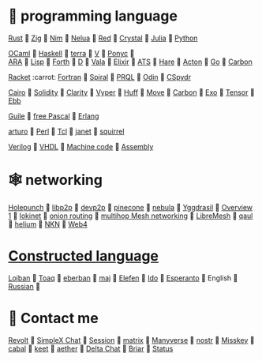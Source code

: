 # :lady_beetle: programming language
[Rust](https://github.com/rust-lang/rust) :carrot:
[Zig](https://github.com/ziglang/zig) :carrot: 
[Nim](https://github.com/nim-lang/Nim) :carrot: 
[Nelua](https://github.com/edubart/nelua-lang) :carrot: 
[Red](https://github.com/red/red) :carrot: 
[Crystal](https://github.com/crystal-lang/crystal) :carrot: 
[Julia](https://github.com/JuliaLang/julia) :carrot: 
[Python](https://en.wikipedia.org/wiki/Python_(programming_language)) 

[OCaml](https://github.com/ocaml/ocaml) :carrot: 
[Haskell](https://en.wikipedia.org/wiki/Haskell) :carrot: 
[terra](https://github.com/terralang/terra) :carrot: 
[V](https://github.com/vlang/v) :carrot: 
[Ponyc](https://github.com/ponylang/ponyc) :carrot:  
[ARA](https://www.adaic.org/) :carrot: 
[Lisp](https://common-lisp.net/) :carrot: 
[Forth](https://forth-standard.org/) :carrot: 
[D](https://dlang.org/) :carrot: 
[Vala](https://vala.dev/) :carrot: 
[Elixir](https://elixir-lang.org/) :carrot: 
[ATS](https://www.cs.bu.edu/~hwxi/atslangweb/) :carrot: 
[Hare](https://harelang.org/) :carrot: 
[Acton](https://github.com/actonlang/acton) :carrot:
[Go](https://go.dev/)  :carrot: 
[Carbon](https://github.com/carbon-language/carbon-lang) 

[Racket](https://en.wikipedia.org/wiki/Racket_(programming_language)) :carrot: 
[Fortran](https://fortran-lang.org/) :carrot: 
[Spiral](https://github.com/mrakgr/The-Spiral-Language) :carrot: 
[PRQL](https://github.com/PRQL/prql) :carrot: 
[Odin](https://github.com/odin-lang/Odin) :carrot: 
[CSpydr](https://github.com/Spydr06/CSpydr)  

[Cairo](https://github.com/starkware-libs/cairo) :carrot: 
[Solidity](https://github.com/ethereum/solidity) :carrot: 
[Clarity](https://clarity-lang.org/) :carrot: 
[Vyper](https://github.com/vyperlang/vyper) :carrot: 
[Huff](https://github.com/huff-language/huff-rs) :carrot: 
[Move](https://github.com/move-language/move) :carrot: 
[Carbon](https://github.com/carbon-language/carbon-lang) :carrot: 
[Exo](https://github.com/exo-lang/exo) :carrot: 
[Tensor](https://github.com/gilbo/atl) :carrot: 
[Ebb](https://github.com/gilbo/ebb) 

[Guile](https://www.gnu.org/software/guile/) :carrot: 
[free Pascal](https://en.wikipedia.org/wiki/Free_Pascal) :carrot: 
[Erlang](https://en.wikipedia.org/wiki/Erlang_(programming_language))

[arturo](https://github.com/arturo-lang/arturo) :carrot: 
[Perl](https://en.wikipedia.org/wiki/Perl) :carrot: 
[Tcl](https://en.wikipedia.org/wiki/Tcl) :carrot: 
[janet](https://github.com/janet-lang/janet) :carrot: 
[squirrel](https://github.com/albertodemichelis/squirrel)

[Verilog](https://en.wikipedia.org/wiki/Verilog) :carrot: 
[VHDL](https://en.wikipedia.org/wiki/VHDL) :carrot: 
[Machine code](https://en.wikipedia.org/wiki/Machine_code) :carrot: 
[Assembly](https://en.wikipedia.org/wiki/Assembly_language)

# :spider_web: networking
[Holepunch](https://hypercore-protocol.org/) :carrot:
[libp2p](https://libp2p.io/) :carrot:
[devp2p](https://github.com/ethereum/devp2p) :carrot:
[pinecone](https://github.com/matrix-org/pinecone) :carrot:
[nebula](https://github.com/slackhq/nebula) :carrot:
[Yggdrasil](https://yggdrasil-network.github.io/) :carrot:
[Overview 1](https://en.bitcoin.it/wiki/Satoshi_Client_Node_Discovery) :carrot:
[lokinet](https://github.com/oxen-io/lokinet) :carrot:
[onion routing](https://en.wikipedia.org/wiki/Tor_(network)) :carrot:
[multihop Mesh networking](https://freifunk.net/en/) :carrot:
[LibreMesh](https://libremesh.org/) :carrot:
[qaul](https://github.com/qaul/qaul.net) :carrot:
[helium](https://www.helium.com/) :carrot:
[NKN](https://nkn.org/) :carrot:
[Web4](https://en.everybodywiki.com/Web4)

# [Constructed language](https://github.com/Pantyhose-X/Logical)
[Lojban](https://mw.lojban.org/index.php?title=Lojban&setlang=en-US) :bee:
[Toaq](https://toaq.net/) :bee:
[eberban](https://github.com/eberban/eberban) :bee:
[maj](https://github.com/sage-code/maj) :bee:
[Elefen](https://elefen.org/) :bee:
[Ido](https://en.wikipedia.org/wiki/Ido) :bee:
[Esperanto](https://en.wikipedia.org/wiki/Esperanto) :bee:
English :bee:
[Russian](https://en.wikipedia.org/wiki/Languages_used_on_the_Internet) :bee:
# :seedling: Contact me
[Revolt](https://rvlt.gg/) :carrot:
[SimpleX Chat](https://simplex.chat/) :carrot:
[Session](https://github.com/oxen-io) :carrot:
[matrix](https://matrix.org/) :carrot:
[Manyverse](https://www.manyver.se/) :carrot:
[nostr](https://github.com/topics/nostr) :carrot:
[Misskey](https://github.com/misskey-dev/misskey) :carrot:
[cabal](https://cabal.chat/) :carrot:
[keet](https://keet.io/) :carrot:
[aether](https://aether.app/) :carrot:
[Delta Chat](https://f-droid.org/en/packages/com.b44t.messenger/) :carrot:
[Briar](https://f-droid.org/en/packages/org.briarproject.briar.android/) :carrot:
[Status](https://f-droid.org/en/packages/im.status.ethereum/)
